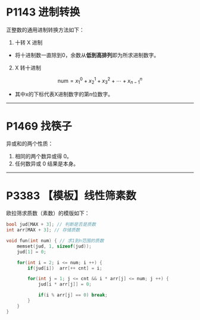 # P1143 进制转换

正整数的通用进制转换方法如下：

1. 十转 X 进制

* 将十进制数一直除到0，余数从**低到高排列**即为所求进制数字。

2. X 转十进制

$$
\text{num} = x_1^0 + x_2^1 + x_3^2 + \cdots + x_{n-1}^n
$$

* 其中x的下标代表X进制数字的第n位数字。

----------

# P1469 找筷子

异或和的两个性质：
1. 相同的两个数异或得 0。
2. 任何数异或 0 结果是本身。

----------

# P3383 【模板】线性筛素数

欧拉筛求质数（素数）的模版如下：
```c++
bool jud[MAX + 3]; // 判断是否是质数
int arr[MAX + 3]; // 存储质数

void fun(int num) { // 求1到n范围的质数
    memset(jud, 1, sizeof(jud));
    jud[1] = 0;

    for(int i = 2; i <= num; i ++) {
        if(jud[i])  arr[++ cnt] = i;

        for(int j = 1; j <= cnt && i * arr[j] <= num; j ++) {
            jud[i * arr[j]] = 0;

            if(i % arr[j] == 0) break;
        }
    }
}
```

